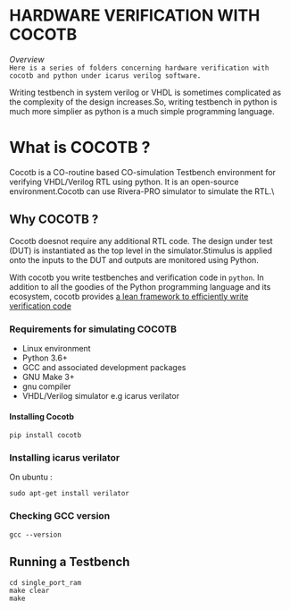 # HARDWARE VERIFICATION WITH COCOTB 
*Overview*\
`Here is a series of folders concerning hardware verification with cocotb and python under icarus verilog software.`

Writing testbench in system verilog or VHDL is sometimes complicated 
as the complexity of the design increases.So, writing testbench in 
python is much more simplier as python is a much simple programming language.

# What is COCOTB ?

Cocotb is a CO-routine based CO-simulation Testbench environment for verifying VHDL/Verilog RTL using python. It is an open-source environment.Cocotb can use Rivera-PRO  simulator to simulate the RTL.\

## Why COCOTB ?
Cocotb doesnot require any additional RTL code. The design under test (DUT) is instantiated as the top level in the simulator.Stimulus is applied onto the inputs to the DUT and outputs are monitored using Python.

With cocotb you write testbenches and verification code in `python`.
In addition to all the goodies of the Python programming language and its ecosystem, cocotb provides [a lean framework to efficiently write verification code](https://docs.cocotb.org)

### Requirements for simulating COCOTB
- Linux environment 
- Python 3.6+
- GCC and associated development packages
- GNU Make 3+
- gnu compiler 
- VHDL/Verilog simulator e.g icarus verilator 

#### Installing Cocotb 
```
pip install cocotb

```
### Installing icarus verilator

On ubuntu :

```
sudo apt-get install verilator

```
### Checking GCC version

```
gcc --version

```
## Running a Testbench 

```
cd single_port_ram
make clear 
make 

```
